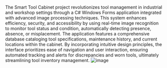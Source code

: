 The Smart Tool Cabinet project revolutionizes tool management in industrial and workshop settings through a C# Windows Forms application integrated with advanced image processing techniques. This system enhances efficiency, security, and accessibility by using real-time image recognition to monitor tool status and condition, automatically detecting presence, absence, or misplacement. The application features a comprehensive database cataloging tool specifications, maintenance history, and current locations within the cabinet. By incorporating intuitive design principles, the interface prioritizes ease of navigation and user interaction, ensuring automated tracking and alerts for discrepancies and worn tools, ultimately streamlining tool inventory management.
![image](https://github.com/user-attachments/assets/47a3a534-6c82-43e4-831a-7f6dfa9134c6)
